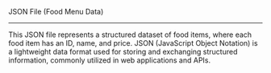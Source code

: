 JSON File (Food Menu Data)
___
This JSON file represents a structured dataset of food items, where each food item has an ID, name, and price. 
JSON (JavaScript Object Notation) is a lightweight data format used for storing and exchanging structured information, commonly utilized in web applications and APIs.
